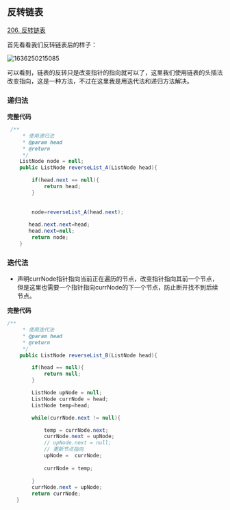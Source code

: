 ## 反转链表

[206. 反转链表](https://leetcode-cn.com/problems/reverse-linked-list/)

首先看看我们反转链表后的样子：

![1636250215085](https://tprzfbucket.oss-cn-beijing.aliyuncs.com/hadoop/202111/07/095656-350511.png)

可以看到，链表的反转只是改变指针的指向就可以了，这里我们使用链表的头插法改变指向，这是一种方法，不过在这里我是用迭代法和递归方法解决。

### **递归法**

**完整代码**

~~~ java
 /**
     * 使用递归法
     * @param head
     * @return
     */
    ListNode node = null;
    public ListNode reverseList_A(ListNode head){

        if(head.next == null){
            return head;
        }
       
        
        node=reverseList_A(head.next);
        
       head.next.next=head;
       head.next=null;
        return node;
    } 
~~~

### **迭代法**

- 声明currNode指针指向当前正在遍历的节点，改变指针指向其前一个节点，但是这里也需要一个指针指向currNode的下一个节点，防止断开找不到后续节点。

**完整代码**

~~~ java
/**
     * 使用迭代法
     * @param head
     * @return
     */
    public ListNode reverseList_B(ListNode head){

        if(head == null){
            return null;
        }

        ListNode upNode = null;
        ListNode currNode = head;
        ListNode temp=head;

        while(currNode.next != null){

            temp = currNode.next;
            currNode.next = upNode;
            // upNode.next = null;
            // 更新节点指向
            upNode =  currNode;
            
            currNode = temp;
        
        }
        currNode.next = upNode;
        return currNode;
   }
~~~


